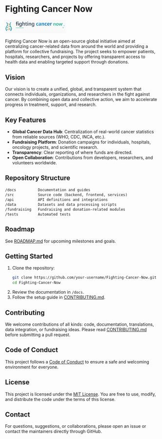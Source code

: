# Fighting Cancer Now
<img src="assets/logo.png" alt="FCN's Logo" width="200"/>

Fighting Cancer Now is an open-source global initiative aimed at centralizing cancer-related data from around the world and providing a platform for collective fundraising. The project seeks to empower patients, hospitals, researchers, and projects by offering transparent access to health data and enabling targeted support through donations.

## Vision

Our vision is to create a unified, global, and transparent system that connects individuals, organizations, and researchers in the fight against cancer. By combining open data and collective action, we aim to accelerate progress in treatment, support, and research.

## Key Features

- **Global Cancer Data Hub**: Centralization of real-world cancer statistics from reliable sources (WHO, CDC, INCA, etc.).
- **Fundraising Platform**: Donation campaigns for individuals, hospitals, oncology projects, and scientific research.
- **Transparency**: Clear reporting of where funds are directed.
- **Open Collaboration**: Contributions from developers, researchers, and volunteers worldwide.

## Repository Structure

```
/docs          Documentation and guides
/src           Source code (backend, frontend, services)
/api           API definitions and integrations
/data          Datasets and data processing scripts
/fundraising   Fundraising and donation-related modules
/tests         Automated tests
```

## Roadmap

See [ROADMAP.md](./ROADMAP.md) for upcoming milestones and goals.

## Getting Started

1. Clone the repository:
   ```bash
   git clone https://github.com/your-username/Fighting-Cancer-Now.git
   cd Fighting-Cancer-Now
   ```
2. Review the documentation in `/docs`.
3. Follow the setup guide in [CONTRIBUTING.md](./CONTRIBUTING.md).

## Contributing

We welcome contributions of all kinds: code, documentation, translations, data integration, or fundraising ideas. Please read [CONTRIBUTING.md](./CONTRIBUTING.md) before submitting a pull request.

## Code of Conduct

This project follows a [Code of Conduct](./CODE_OF_CONDUCT.md) to ensure a safe and welcoming environment for everyone.

## License

This project is licensed under the [MIT License](./LICENSE). You are free to use, modify, and distribute the code under the terms of this license.

## Contact

For questions, suggestions, or collaborations, please open an issue or contact the maintainers directly through GitHub.
